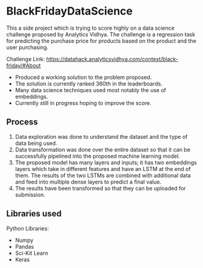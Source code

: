 # BlackFridayDataScience
This a side project which is trying to score highly on a data science challenge proposed by Analytics Vidhya.
The challenge is a regression task for predicting the purchase price for products based on the product and the user purchasing.

Challenge Link: https://datahack.analyticsvidhya.com/contest/black-friday/#About

* Produced a working solution to the problem proposed.
* The solution is currently ranked 360th in the leaderboards.
* Many data science techniques used most notably the use of embeddings.
* Currently still in progress hoping to improve the score.

## Process
1. Data exploration was done to understand the dataset and the type of data being used.
2. Data transformation was done over the entire dataset so that it can be successfully pipelined into the proposed machine learning model.
3. The proposed model has many layers and inputs; it has two embeddings layers which take in different features and have an LSTM at the end of them. 
The results of the two LSTMs are combined with additional data and feed into multiple dense layers to predict a final value.
4. The results have been transformed so that they can be uploaded for submission.

## Libraries used

Python Libraries:
* Numpy
* Pandas
* Sci-Kit Learn
* Keras
